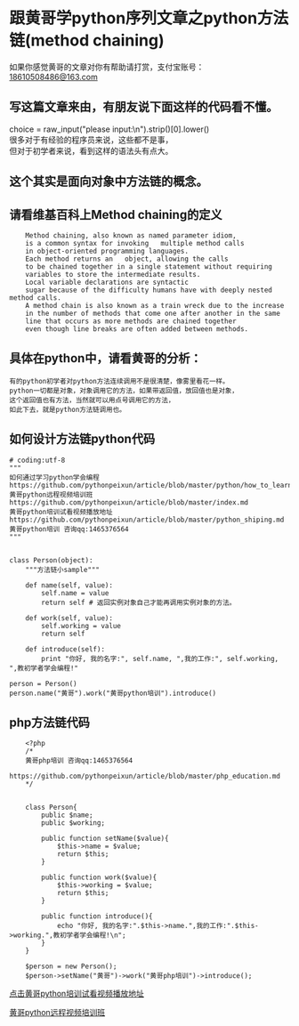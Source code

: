 # 跟黄哥学python序列文章之python方法链(method chaining)
如果你感觉黄哥的文章对你有帮助请打赏，支付宝账号：18610508486@163.com

## 写这篇文章来由，有朋友说下面这样的代码看不懂。
choice = raw_input("please input:\n").strip()[0].lower()   
很多对于有经验的程序员来说，这些都不是事，   
但对于初学者来说，看到这样的语法头有点大。  

## 这个其实是面向对象中方法链的概念。
## 请看维基百科上Method chaining的定义  

		Method chaining, also known as named parameter idiom,   
		is a common syntax for invoking   multiple method calls 
		in object-oriented programming languages.
		Each method returns an   object, allowing the calls 
		to be chained together in a single statement without requiring   
		variables to store the intermediate results.
		Local variable declarations are syntactic   
		sugar because of the difficulty humans have with deeply nested method calls.
		A method chain is also known as a train wreck due to the increase 
		in the number of methods that come one after another in the same 
		line that occurs as more methods are chained together
		even though line breaks are often added between methods.

## 具体在python中，请看黄哥的分析：   

	有的python初学者对python方法连续调用不是很清楚，像雾里看花一样。
	python一切都是对象，对象调用它的方法，如果带返回值，放回值也是对象，  
	这个返回值也有方法，当然就可以用点号调用它的方法，   
	如此下去，就是python方法链调用也。

## 如何设计方法链python代码  


	# coding:utf-8
	"""
	如何通过学习python学会编程
	https://github.com/pythonpeixun/article/blob/master/python/how_to_learn_python.md
	黄哥python远程视频培训班
	https://github.com/pythonpeixun/article/blob/master/index.md
	黄哥python培训试看视频播放地址
	https://github.com/pythonpeixun/article/blob/master/python_shiping.md
	黄哥python培训 咨询qq:1465376564
	"""


	class Person(object):
	    """方法链小sample"""

	    def name(self, value):
	        self.name = value
	        return self # 返回实例对象自己才能再调用实例对象的方法。

	    def work(self, value):
	        self.working = value
	        return self

	    def introduce(self):
	        print "你好, 我的名字:", self.name, ",我的工作:", self.working, ",教初学者学会编程!"

	person = Person()
	person.name("黄哥").work("黄哥python培训").introduce()


## php方法链代码  

		<?php
		/*
		黄哥php培训 咨询qq:1465376564
		https://github.com/pythonpeixun/article/blob/master/php_education.md
		*/


		class Person{
		    public $name;
		    public $working;

		    public function setName($value){
		        $this->name = $value;
		        return $this;
		    }

		    public function work($value){
		        $this->working = $value;
		        return $this;
		    }

		    public function introduce(){
		        echo "你好, 我的名字:".$this->name.",我的工作:".$this->working.",教初学者学会编程!\n";
		    }
		}

		$person = new Person();
		$person->setName("黄哥")->work("黄哥php培训")->introduce();


[点击黄哥python培训试看视频播放地址](https://github.com/pythonpeixun/article/blob/master/python_shiping.md)

[黄哥python远程视频培训班](https://github.com/pythonpeixun/article/blob/master/index.md)

